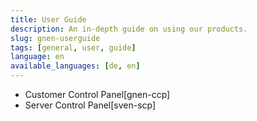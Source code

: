 ```yaml
---
title: User Guide
description: An in-depth guide on using our products.
slug: gnen-userguide
tags: [general, user, guide] 
language: en
available_languages: [de, en]
---
```


* Customer Control Panel[gnen-ccp]
* Server Control Panel[sven-scp]